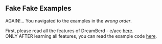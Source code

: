 ## Fake Fake Examples

AGAIN!... You navigated to the examples in the _wrong order_.

First, please read all the features of DreamBerd - e/acc [here](https://github.com/TodePond/DreamBerd/blob/main/README.md).<br>
ONLY AFTER learning all features, you can read the example code [here](https://github.com/TodePond/DreamBerd/blob/main/res/res/Examples.md).
